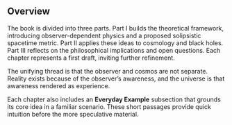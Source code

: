 ## Overview
The book is divided into three parts. Part I builds the theoretical framework, introducing observer-dependent physics and a proposed solipsistic spacetime metric. Part II applies these ideas to cosmology and black holes. Part III reflects on the philosophical implications and open questions. Each chapter represents a first draft, inviting further refinement.

The unifying thread is that the observer and cosmos are not separate. Reality exists because of the observer’s awareness, and the universe is that awareness rendered as experience.

Each chapter also includes an **Everyday Example** subsection that grounds its core idea in a familiar scenario. These short passages provide quick intuition before the more speculative material.


